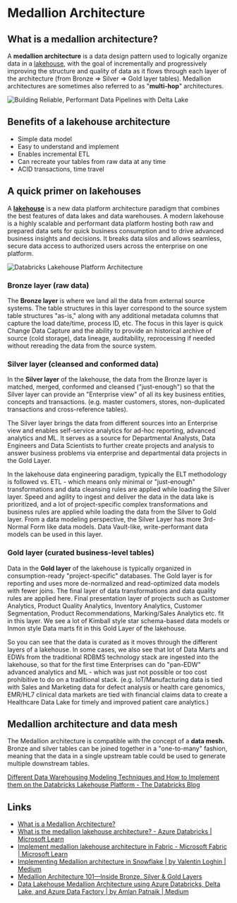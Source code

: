 # Medallion Architecture

## What is a medallion architecture?

A **medallion architecture** is a data design pattern used to logically organize data in a [lakehouse](https://www.databricks.com/glossary/data-lakehouse), with the goal of incrementally and progressively improving the structure and quality of data as it flows through each layer of the architecture (from Bronze ⇒ Silver ⇒ Gold layer tables). Medallion architectures are sometimes also referred to as "**multi-hop**" architectures.

![Building Reliable, Performant Data Pipelines with Delta Lake](media/Pasted%20image%2020230307111403.png)

## Benefits of a lakehouse architecture

- Simple data model
- Easy to understand and implement
- Enables incremental ETL
- Can recreate your tables from raw data at any time
- ACID transactions, time travel

## A quick primer on lakehouses

A [**lakehouse**](https://www.databricks.com/product/data-lakehouse) is a new data platform architecture paradigm that combines the best features of data lakes and data warehouses. A modern lakehouse is a highly scalable and performant data platform hosting both raw and prepared data sets for quick business consumption and to drive advanced business insights and decisions. It breaks data silos and allows seamless, secure data access to authorized users across the enterprise on one platform.

![Databricks Lakehouse Platform Architecture](media/Pasted%20image%2020230307111436.png)

### Bronze layer (raw data)

The **Bronze layer** is where we land all the data from external source systems. The table structures in this layer correspond to the source system table structures "as-is," along with any additional metadata columns that capture the load date/time, process ID, etc. The focus in this layer is quick Change Data Capture and the ability to provide an historical archive of source (cold storage), data lineage, auditability, reprocessing if needed without rereading the data from the source system.

### Silver layer (cleansed and conformed data)

In the **Silver layer** of the lakehouse, the data from the Bronze layer is matched, merged, conformed and cleansed ("just-enough") so that the Silver layer can provide an "Enterprise view" of all its key business entities, concepts and transactions. (e.g. master customers, stores, non-duplicated transactions and cross-reference tables).

The Silver layer brings the data from different sources into an Enterprise view and enables self-service analytics for ad-hoc reporting, advanced analytics and ML. It serves as a source for Departmental Analysts, Data Engineers and Data Scientists to further create projects and analysis to answer business problems via enterprise and departmental data projects in the Gold Layer.

In the lakehouse data engineering paradigm, typically the ELT methodology is followed vs. ETL - which means only minimal or "just-enough" transformations and data cleansing rules are applied while loading the Silver layer. Speed and agility to ingest and deliver the data in the data lake is prioritized, and a lot of project-specific complex transformations and business rules are applied while loading the data from the Silver to Gold layer. From a data modeling perspective, the Silver Layer has more 3rd-Normal Form like data models. Data Vault-like, write-performant data models can be used in this layer.

### Gold layer (curated business-level tables)

Data in the **Gold layer** of the lakehouse is typically organized in consumption-ready "project-specific" databases. The Gold layer is for reporting and uses more de-normalized and read-optimized data models with fewer joins. The final layer of data transformations and data quality rules are applied here. Final presentation layer of projects such as Customer Analytics, Product Quality Analytics, Inventory Analytics, Customer Segmentation, Product Recommendations, Marking/Sales Analytics etc. fit in this layer. We see a lot of Kimball style star schema-based data models or Inmon style Data marts fit in this Gold Layer of the lakehouse.

So you can see that the data is curated as it moves through the different layers of a lakehouse. In some cases, we also see that lot of Data Marts and EDWs from the traditional RDBMS technology stack are ingested into the lakehouse, so that for the first time Enterprises can do "pan-EDW" advanced analytics and ML - which was just not possible or too cost prohibitive to do on a traditional stack. (e.g. IoT/Manufacturing data is tied with Sales and Marketing data for defect analysis or health care genomics, EMR/HL7 clinical data markets are tied with financial claims data to create a Healthcare Data Lake for timely and improved patient care analytics.)

## Medallion architecture and data mesh

The Medallion architecture is compatible with the concept of a **data mesh.** Bronze and silver tables can be joined together in a "one-to-many" fashion, meaning that the data in a single upstream table could be used to generate multiple downstream tables.

[Different Data Warehousing Modeling Techniques and How to Implement them on the Databricks Lakehouse Platform - The Databricks Blog](https://www.databricks.com/blog/2022/06/24/data-warehousing-modeling-techniques-and-their-implementation-on-the-databricks-lakehouse-platform.html)

## Links

- [What is a Medallion Architecture?](https://www.databricks.com/glossary/medallion-architecture)
- [What is the medallion lakehouse architecture? - Azure Databricks | Microsoft Learn](https://learn.microsoft.com/en-us/azure/databricks/lakehouse/medallion)
- [Implement medallion lakehouse architecture in Fabric - Microsoft Fabric | Microsoft Learn](https://learn.microsoft.com/en-us/fabric/onelake/onelake-medallion-lakehouse-architecture)
- [Implementing Medallion architecture in Snowflake | by Valentin Loghin | Medium](https://medium.com/@valentin.loghin/implementing-medallion-architecture-in-snowflake-4e1539d23c09)
- [Medallion Architecture 101—Inside Bronze, Silver & Gold Layers](https://www.chaosgenius.io/blog/medallion-architecture/)
- [Data Lakehouse Medallion Architecture using Azure Databricks, Delta Lake, and Azure Data Factory | by Amlan Patnaik | Medium](https://medium.com/@amlaninfinity/data-lakehouse-medallion-architecture-using-azure-databricks-delta-lake-and-azure-data-factory-e7635536d001)

